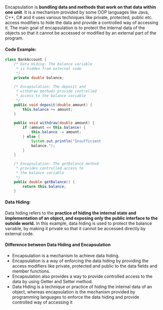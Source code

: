 Encapsulation is **bundling data and methods that work on that data within one unit**. It is a mechanism provided by some OOP languages like Java, C++, C# and it uses various techniques like private, protected, public etc. access modifiers to hide the data and provide a controlled way of accessing it. The main goal of encapsulation is to protect the internal data of the objects so that it cannot be accessed or modified by an external part of the program.

#### Code Example: 
```java
class BankAccount {  
    /* Data Hiding: The balance variable  
     * is hidden from external code  
     */  
    private double balance;   
  
    /* Encapsulation: The deposit and  
     * withdraw methods provide controlled  
     * access to the balance variable  
     */  
    public void deposit(double amount) {  
        this.balance += amount;  
    }  
  
    public void withdraw(double amount) {  
        if (amount <= this.balance) {  
            this.balance -= amount;  
        } else {  
            System.out.println("Insufficient  
            balance.");  
        }  
    }  
  
    /* Encapsulation: The getBalance method  
     * provides controlled access to   
     * the balance variable  
     */  
    public double getBalance() {  
        return this.balance;  
    }
```


#### Data Hiding: 
Data hiding refers to the **practice of hiding the internal state and implementation of an object, and exposing only the public interface to the outside world.** In this example, data hiding is used to protect the balance variable, by making it private so that it cannot be accessed directly by external code.

#### Difference between Data Hiding and Encapsulation
- Encapsulation is a mechanism to achieve data hiding. 
- Encapsulation is a way of enforcing the data hiding by providing the access modifiers like private, protected and public to the data fields and member functions. 
- Encapsulation also provides a way to provide controlled access to the data by using Getter and Setter method. 
- Data Hiding is a technique or practice of hiding the internal data of an object, whereas encapsulation is the mechanism provided by programming languages to enforce the data hiding and provide controlled way of accessing it
